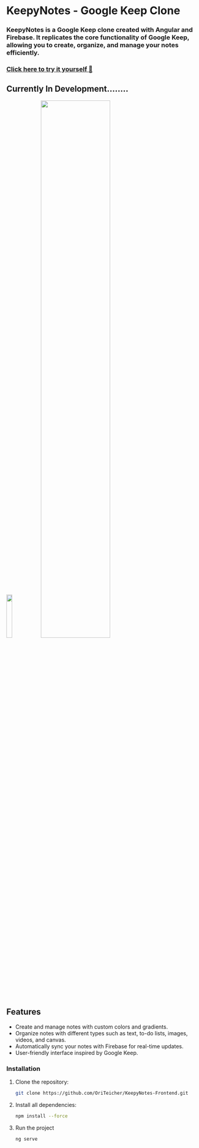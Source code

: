 # KeepyNotes - Google Keep Clone


### KeepyNotes is a Google Keep clone created with Angular and Firebase. It replicates the core functionality of Google Keep, allowing you to create, organize, and manage your notes efficiently.
### [Click here to try it yourself 🥳](https://oriteicher.github.io/KeepyNotes-Frontend/notes)
## Currently In Development........
<img src="https://github.com/user-attachments/assets/b1a14e7b-1ead-4f11-91aa-00fb6e7b2dc5" width=17% />
<img src="https://github.com/user-attachments/assets/8c753812-429a-495f-9de2-74102ea399dc" width=60% />

## Features

- Create and manage notes with custom colors and gradients.
- Organize notes with different types such as text, to-do lists, images, videos, and canvas.
- Automatically sync your notes with Firebase for real-time updates.
- User-friendly interface inspired by Google Keep.
### Installation

1. Clone the repository:

   ```bash
   git clone https://github.com/OriTeicher/KeepyNotes-Frontend.git
2. Install all dependencies:

   ```bash
   npm install --force
3. Run the project

   ```bash
   ng serve
